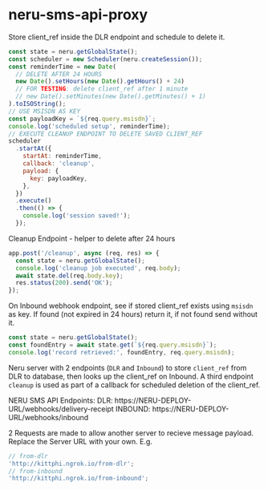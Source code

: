 # neru-sms-api-proxy

Store client_ref inside the DLR endpoint and schedule to delete it.

```js
const state = neru.getGlobalState();
const scheduler = new Scheduler(neru.createSession());
const reminderTime = new Date(
  // DELETE AFTER 24 HOURS
  new Date().setHours(new Date().getHours() + 24)
  // FOR TESTING: delete client_ref after 1 minute
  // new Date().setMinutes(new Date().getMinutes() + 1)
).toISOString();
// USE MSISDN AS KEY
const payloadKey = `${req.query.msisdn}`;
console.log('scheduled setup', reminderTime);
// EXECUTE CLEANUP ENDPOINT TO DELETE SAVED CLIENT_REF
scheduler
  .startAt({
    startAt: reminderTime,
    callback: 'cleanup',
    payload: {
      key: payloadKey,
    },
  })
  .execute()
  .then(() => {
    console.log('session saved!');
  });
```

Cleanup Endpoint - helper to delete after 24 hours

```js
app.post('/cleanup', async (req, res) => {
  const state = neru.getGlobalState();
  console.log('cleanup job executed', req.body);
  await state.del(req.body.key);
  res.status(200).send('OK');
});
```

On Inbound webhook endpoint, see if stored client_ref exists using `msisdn` as key.
If found (not expired in 24 hours) return it, if not found send without it.

```js
const state = neru.getGlobalState();
const foundEntry = await state.get(`${req.query.msisdn}`);
console.log('record retrieved:', foundEntry, req.query.msisdn);
```

Neru server with 2 endpoints (`DLR` and `Inbound`) to store `client_ref` from DLR to database, then looks up the client_ref on Inbound.
A third endpoint `cleanup` is used as part of a callback for scheduled deletion of the client_ref.

NERU SMS API Endpoints:
DLR:
https://NERU-DEPLOY-URL/webhooks/delivery-receipt
INBOUND:
https://NERU-DEPLOY-URL/webhooks/inbound

2 Requests are made to allow another server to recieve message payload. Replace the Server URL with your own. E.g.

```js
// from-dlr
'http://kittphi.ngrok.io/from-dlr';
// from-inbound
'http://kittphi.ngrok.io/from-inbound';
```
